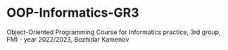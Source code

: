 # OOP-Informatics-GR3

Object-Oriented Programming Course for Informatics practice, 3rd group, FMI - year 2022/2023,
Bozhidar Kamenov
